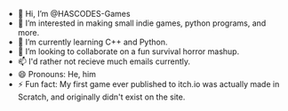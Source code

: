 - 👋 Hi, I’m @HASCODES-Games
- 👀 I’m interested in making small indie games, python programs, and more.
- 🌱 I’m currently learning C++ and Python.
- 💞️ I’m looking to collaborate on a fun survival horror mashup.
- 📫 I'd rather not recieve much emails currently.
- 😄 Pronouns: He, him
- ⚡ Fun fact: My first game ever published to itch.io was actually made in Scratch, and originally didn't exist on the site.

<!---
HASCODES-Games/HASCODES-Games is a ✨ special ✨ repository because its `README.md` (this file) appears on your GitHub profile.
You can click the Preview link to take a look at your changes.
--->
